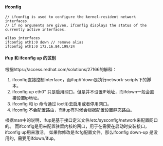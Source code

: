 #### ifconfig
```
// ifconfig is used to configure the kernel-resident network interfaces.
// if no arguments are given, ifconfig displays the status of the currently active interfaces.

alias interfaces
ifconfig eth1:0 down // remove alias
ifconfig eth1:0 172.16.84.199/24
```

#### ifup 和 ifconfig <interface> up 的区别

根据https://access.redhat.com/solutions/27166的解释：

1. ifconfig直接控制interface，而ifup/ifdown是执行network-scripts下的脚本。
1. ifconfig up eth0" 只是启用网口，但是并不设置IP地址，而ifdown一般会直接设置ip地址。
1. ifconfig 和 ip 命令通过 ioctl()去启用或者停用网口。
1. ifconfig 不会配置路由，而ifup有时候会根据配置设置静态路由。

根据man中的说明，ifup是基于接口定义文件/etc/sysconfig/network来配置网口的。
而ifconfig是用来配置驻留内核的网口，用于在需要在启动时安装接口，ifconfig <interface> up用来激活。
如果你修改是ifcfg配置文件，那么ifconfig down-up 是没用的，需要用ifdown/ifup。
